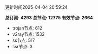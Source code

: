 更新时间2025-04-04 20:59:24

**总订阅: 4293**
**总节点: 12775**
**有效节点: 2664**
- trojan节点: 612
- v2ray节点: 1532
- ss节点: 517
- ssr节点: 3
